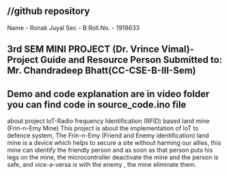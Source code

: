 //github repository
-----------------------------------------------------------------------------------------
Name 		- Ronak Juyal
Sec 		- B
Roll.No.	- 1918633


**3rd SEM MINI PROJECT**
(Dr. Vrince Vimal)-Project Guide and Resource Person
Submitted to: Mr. Chandradeep Bhatt(CC-CSE-B-III-Sem)	
-----------------------------------------------------------------------------------------
Demo and code explanation are in video folder
you can find code in source_code.ino file
-----------------------------------------------------------------------------------------
about project
IoT-Radio frequency Identification (RFID) based land mine (Frin-n-Emy Mine)
This project is about the implementation of IoT to defence system, 
The  Frin-n-Emy (Friend and Enemy identification) land mine is a device which helps to secure a site without harming our allies, 
this mine can identify the friendly person and as soon as that person puts his legs on the mine,
 the microcontroller  deactivate the mine and the person is safe, and vice-a-versa is with the enemy , the mine eliminate them.




